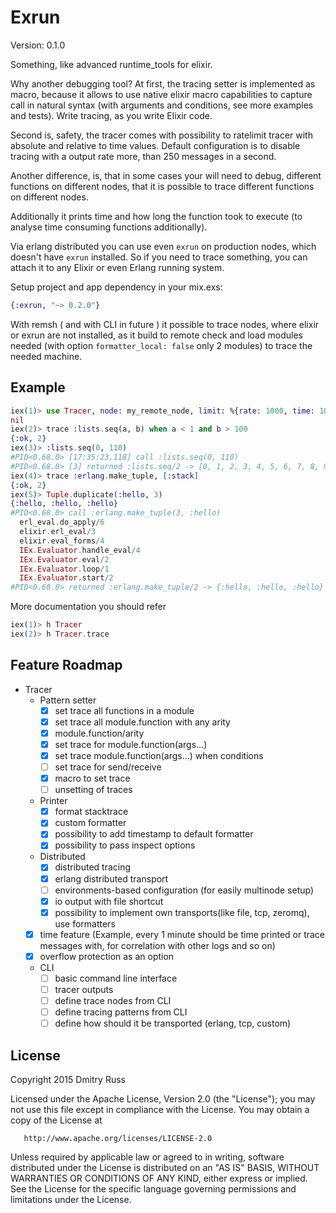 Exrun
=====

Version: 0.1.0

Something, like advanced runtime_tools for elixir.

Why another debugging tool? At first, the tracing setter is implemented as macro, because it allows
to use native elixir macro capabilities to capture call in natural syntax (with arguments and
conditions, see more examples and tests). Write tracing, as you write Elixir code.

Second is, safety, the tracer comes with possibility to ratelimit tracer with absolute and relative
to time values. Default configuration is to disable tracing with a output rate more, than 250 messages
in a second.

Another difference, is, that in some cases your will need to debug, different functions on different
nodes, that it is possible to trace different functions on different nodes.

Additionally it prints time and how long the function took to execute (to analyse time consuming
functions additionally).

Via erlang distributed you can use even `exrun` on production nodes, which doesn't have `exrun`
installed. So if you need to trace something, you can attach it to any Elixir or even Erlang running
system.

Setup project and app dependency in your mix.exs:

```elixir
{:exrun, "~> 0.2.0"}
```

With remsh ( and with CLI in future ) it possible to trace nodes, where elixir or exrun are not installed, as it build to
remote check and load modules needed (with option `formatter_local: false` only 2 modules) to trace the needed machine.

## Example

```elixir
iex(1)> use Tracer, node: my_remote_node, limit: %{rate: 1000, time: 1000}
nil
iex(2)> trace :lists.seq(a, b) when a < 1 and b > 100
{:ok, 2}
iex(3)> :lists.seq(0, 110)
#PID<0.68.0> [17:35:23.118] call :lists.seq(0, 110)
#PID<0.68.0> [3] returned :lists.seq/2 -> [0, 1, 2, 3, 4, 5, 6, 7, 8, 9, 10, 11, 12, 13, 14, 15, 16, 17, 18, 19, 20, 21, 22, 23, 24, 25, 26, 27, 28, 29, 30, 31, 32, 33, 34, 35, 36, 37, 38, 39, 40, 41, 42, 43, 44, 45, 46, 47, 48, 49, ...]
iex(4)> trace :erlang.make_tuple, [:stack]
{:ok, 2}
iex(5)> Tuple.duplicate(:hello, 3)
{:hello, :hello, :hello}
#PID<0.68.0> call :erlang.make_tuple(3, :hello)
  erl_eval.do_apply/6
  elixir.erl_eval/3
  elixir.eval_forms/4
  IEx.Evaluator.handle_eval/4
  IEx.Evaluator.eval/2
  IEx.Evaluator.loop/1
  IEx.Evaluator.start/2
#PID<0.68.0> returned :erlang.make_tuple/2 -> {:hello, :hello, :hello}
```

More documentation you should refer

```elixir
iex(1)> h Tracer
iex(2)> h Tracer.trace
```

## Feature Roadmap
- Tracer
  - Pattern setter
    - [x] set trace all functions in a module
    - [x] set trace all module.function with any arity
    - [x] module.function/arity
    - [x] set trace for module.function(args...)
    - [x] set trace module.function(args...) when conditions
    - [ ] set trace for send/receive
    - [x] macro to set trace
    - [ ] unsetting of traces
  - Printer
    - [x] format stacktrace
    - [x] custom formatter
    - [x] possibility to add timestamp to default formatter
    - [x] possibility to pass inspect options
  - Distributed
    - [x] distributed tracing
    - [x] erlang distributed transport
    - [ ] environments-based configuration (for easily multinode setup)
    - [x] io output with file shortcut
    - [x] possibility to implement own transports(like file, tcp, zeromq), use formatters
  - [x] time feature  (Example, every 1 minute should be time printed or trace messages with, for correlation with other logs and so on)
  - [x] overflow protection as an option
  - CLI
    - [ ] basic command line interface
    - [ ] tracer outputs
    - [ ] define trace nodes from CLI
    - [ ] define tracing patterns from CLI
    - [ ] define how should it be transported (erlang, tcp, custom)

## License

   Copyright 2015 Dmitry Russ

   Licensed under the Apache License, Version 2.0 (the "License");
   you may not use this file except in compliance with the License.
   You may obtain a copy of the License at

       http://www.apache.org/licenses/LICENSE-2.0

   Unless required by applicable law or agreed to in writing, software
   distributed under the License is distributed on an "AS IS" BASIS,
   WITHOUT WARRANTIES OR CONDITIONS OF ANY KIND, either express or implied.
   See the License for the specific language governing permissions and
   limitations under the License.
